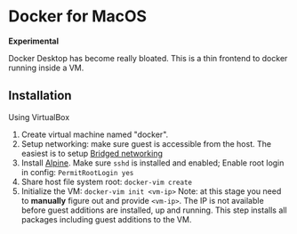 # Docker for MacOS
**Experimental**

Docker Desktop has become really bloated.
This is a thin frontend to docker running inside a VM.

## Installation

Using VirtualBox

1. Create virtual machine named "docker".
2. Setup networking: make sure guest is accessible from the host.
   The easiest is to setup [Bridged networking](https://www.virtualbox.org/manual/ch06.html#:~:text=not%20below%201024.-,6.4.%C2%A0Network%20Address%20Translation%20Service,-The%20Network%20Address)
3. Install [Alpine](https://wiki.alpinelinux.org/wiki/Installation).
   Make sure `sshd` is installed and enabled; Enable root login in config: `PermitRootLogin yes`
4. Share host file system root: `docker-vim create`
5. Initialize the VM: `docker-vim init <vm-ip>`
   Note: at this stage you need to **manually** figure out and provide `<vm-ip>`.
   The IP is not available before guest additions are installed, up and running.
   This step installs all packages including guest additions to the VM.
